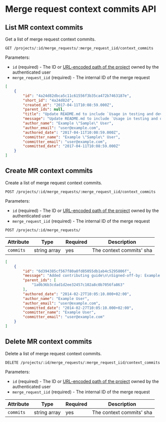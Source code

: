 # Merge request context commits API

## List MR context commits

Get a list of merge request context commits.

```plaintext
GET /projects/:id/merge_requests/:merge_request_iid/context_commits
```

Parameters:

- `id` (required) - The ID or [URL-encoded path of the project](README.md#namespaced-path-encoding) owned by the authenticated user
- `merge_request_iid` (required) - The internal ID of the merge request

```json
[
    {
        "id": "4a24d82dbca5c11c61556f3b35ca472b7463187e",
        "short_id": "4a24d82d",
        "created_at": "2017-04-11T10:08:59.000Z",
        "parent_ids": null,
        "title": "Update README.md to include `Usage in testing and development`",
        "message": "Update README.md to include `Usage in testing and development`",
        "author_name": "Example \"Sample\" User",
        "author_email": "user@example.com",
        "authored_date": "2017-04-11T10:08:59.000Z",
        "committer_name": "Example \"Sample\" User",
        "committer_email": "user@example.com",
        "committed_date": "2017-04-11T10:08:59.000Z"
    }
]
```

## Create MR context commits

Create a list of merge request context commits.

```plaintext
POST /projects/:id/merge_requests/:merge_request_iid/context_commits
```

Parameters:

- `id` (required) - The ID or [URL-encoded path of the project](README.md#namespaced-path-encoding) owned by the authenticated user
- `merge_request_iid` (required) - The internal ID of the merge request

```plaintext
POST /projects/:id/merge_requests/
```

| Attribute                  | Type    | Required | Description                                                                     |
| ---------                  | ----    | -------- | -----------                                                                     |
| `commits`             | string array | yes | The context commits' sha  |

```json
[
    {
        "id": "6d394385cf567f80a8fd85055db1ab4c5295806f",
        "message": "Added contributing guide\n\nSigned-off-by: Example User <user@example.com>\n",
        "parent_ids": [
            "1a0b36b3cdad1d2ee32457c102a8c0b7056fa863"
        ],
        "authored_date": "2014-02-27T10:05:10.000+02:00",
        "author_name": "Example User",
        "author_email": "user@example.com",
        "committed_date": "2014-02-27T10:05:10.000+02:00",
        "committer_name": "Example User",
        "committer_email": "user@example.com"
    }
]
```

## Delete MR context commits

Delete a list of merge request context commits.

```plaintext
DELETE /projects/:id/merge_requests/:merge_request_iid/context_commits
```

Parameters:

- `id` (required) - The ID or [URL-encoded path of the project](README.md#namespaced-path-encoding) owned by the authenticated user
- `merge_request_iid` (required) - The internal ID of the merge request

| Attribute                  | Type    | Required | Description                                                                     |
| ---------                  | ----    | -------- | -----------                                                                     |
| `commits`             | string array | yes | The context commits' sha  |
